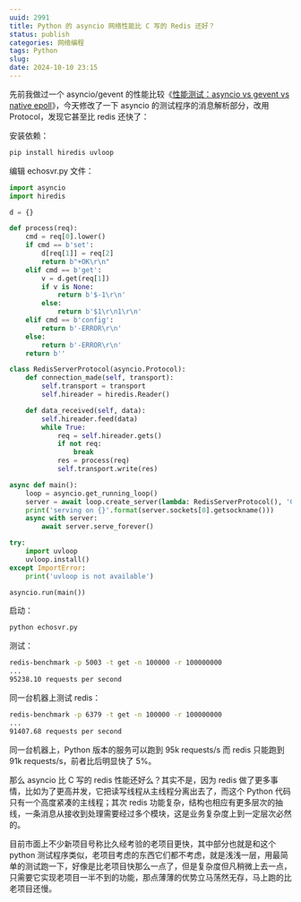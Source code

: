 ```yaml
---
uuid: 2991
title: Python 的 asyncio 网络性能比 C 写的 Redis 还好？
status: publish
categories: 网络编程
tags: Python
slug: 
date: 2024-10-10 23:15
---
```

先前我做过一个 asyncio/gevent 的性能比较《[性能测试：asyncio vs gevent vs native epoll](https://skywind.me/blog/archives/2618)》，今天修改了一下 asyncio 的测试程序的消息解析部分，改用 Protocol，发现它甚至比 redis 还快了：

安装依赖：

```bash
pip install hiredis uvloop
```

编辑 echosvr.py 文件：

<!--more-->

```python
import asyncio
import hiredis

d = {}

def process(req):
    cmd = req[0].lower()
    if cmd == b'set':
        d[req[1]] = req[2]
        return b"+OK\r\n"
    elif cmd == b'get':
        v = d.get(req[1])
        if v is None:
            return b'$-1\r\n'
        else:
            return b'$1\r\n1\r\n'
    elif cmd == b'config':
        return b'-ERROR\r\n'
    else:
        return b'-ERROR\r\n'
    return b''

class RedisServerProtocol(asyncio.Protocol):
    def connection_made(self, transport):
        self.transport = transport
        self.hireader = hiredis.Reader()

    def data_received(self, data):
        self.hireader.feed(data)
        while True:
            req = self.hireader.gets()
            if not req:
                break
            res = process(req)
            self.transport.write(res)

async def main():
    loop = asyncio.get_running_loop()
    server = await loop.create_server(lambda: RedisServerProtocol(), '0.0.0.0', 5003)
    print('serving on {}'.format(server.sockets[0].getsockname()))
    async with server:
        await server.serve_forever()

try:
    import uvloop
    uvloop.install()
except ImportError:
    print('uvloop is not available')

asyncio.run(main())
```

启动：

```bash
python echosvr.py
```

测试：

```bash
redis-benchmark -p 5003 -t get -n 100000 -r 100000000
...
95238.10 requests per second
```

同一台机器上测试 redis：

```bash
redis-benchmark -p 6379 -t get -n 100000 -r 100000000
...
91407.68 requests per second
```

同一台机器上，Python 版本的服务可以跑到 95k requests/s 而 redis 只能跑到 91k requests/s，前者比后明显快了 5%。

那么 asyncio 比 C 写的 redis 性能还好么？其实不是，因为 redis 做了更多事情，比如为了更高并发，它把读写线程从主线程分离出去了，而这个 Python 代码只有一个高度紧凑的主线程；其次 redis 功能复杂，结构也相应有更多层次的抽线，一条消息从接收到处理需要经过多个模块，这是业务复杂度上到一定层次必然的。

目前市面上不少新项目号称比久经考验的老项目更快，其中部分也就是和这个 python 测试程序类似，老项目考虑的东西它们都不考虑，就是浅浅一层，用最简单的测试跑一下，好像是比老项目快那么一点了，但是复杂度但凡稍微上去一点，只需要它实现老项目一半不到的功能，那点薄薄的优势立马荡然无存，马上跑的比老项目还慢。



